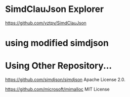 # SimdClauJson Explorer
https://github.com/vztpv/SimdClauJson 

# using modified simdjson 

# Using Other Repository...
https://github.com/simdjson/simdjson Apache License 2.0.

https://github.com/microsoft/mimalloc MIT License
